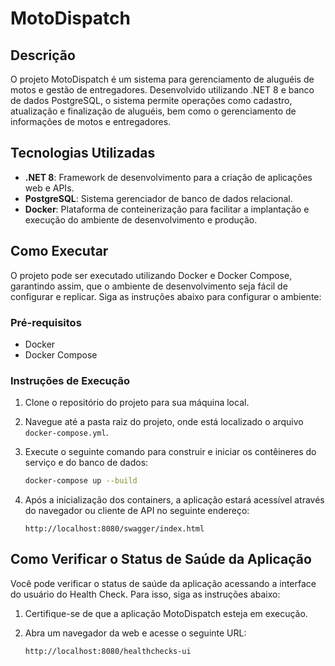 # MotoDispatch

## Descrição

O projeto MotoDispatch é um sistema para gerenciamento de aluguéis de motos e gestão de entregadores. Desenvolvido
utilizando .NET 8 e banco de dados PostgreSQL, o sistema permite operações como cadastro, atualização e finalização de
aluguéis, bem como o gerenciamento de informações de motos e entregadores.

## Tecnologias Utilizadas

- **.NET 8**: Framework de desenvolvimento para a criação de aplicações web e APIs.
- **PostgreSQL**: Sistema gerenciador de banco de dados relacional.
- **Docker**: Plataforma de conteinerização para facilitar a implantação e execução do ambiente de desenvolvimento e
  produção.

## Como Executar

O projeto pode ser executado utilizando Docker e Docker Compose, garantindo assim, que o ambiente de desenvolvimento
seja fácil de configurar e replicar. Siga as instruções abaixo para configurar o ambiente:

### Pré-requisitos

- Docker
- Docker Compose

### Instruções de Execução

1. Clone o repositório do projeto para sua máquina local.

2. Navegue até a pasta raiz do projeto, onde está localizado o arquivo `docker-compose.yml`.

3. Execute o seguinte comando para construir e iniciar os contêineres do serviço e do banco de dados:

   ```bash
   docker-compose up --build

4. Após a inicialização dos containers, a aplicação estará acessível através do navegador ou cliente de API no seguinte
   endereço:

    ```
    http://localhost:8080/swagger/index.html
    ```

## Como Verificar o Status de Saúde da Aplicação

Você pode verificar o status de saúde da aplicação acessando a interface do usuário do Health Check. Para isso, siga as instruções abaixo:

1. Certifique-se de que a aplicação MotoDispatch esteja em execução.

2. Abra um navegador da web e acesse o seguinte URL:

    ```
    http://localhost:8080/healthchecks-ui
    ```
